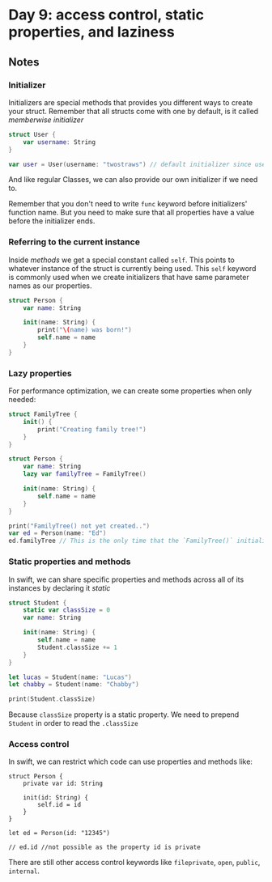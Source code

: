 # Day 9: access control, static properties, and laziness

## Notes

### Initializer

Initializers are special methods that provides you different ways to create your struct. Remember that all structs come with one by default, is it called _memberwise initializer_

```swift
struct User {
    var username: String
}

var user = User(username: "twostraws") // default initializer since username property doesn't hold any value
```

And like regular Classes, we can also provide our own initializer if we need to.

Remember that you don't need to write `func` keyword before initializers' function name. But you need to make sure that all properties have a value before the initializer ends.

### Referring to the current instance

Inside _methods_ we get a special constant called `self`. This points to whatever instance of the struct is currently being used. This `self` keyword is commonly used when we create initializers that have same parameter names as our properties.

```swift
struct Person {
    var name: String

    init(name: String) {
        print("\(name) was born!")
        self.name = name
    }
}
```

### Lazy properties

For performance optimization, we can create some properties when only needed:

```swift
struct FamilyTree {
    init() {
        print("Creating family tree!")
    }
}

struct Person {
    var name: String
    lazy var familyTree = FamilyTree()

    init(name: String) {
        self.name = name
    }
}

print("FamilyTree() not yet created..")
var ed = Person(name: "Ed")
ed.familyTree // This is the only time that the `FamilyTree()` initialization happens
```

### Static properties and methods

In swift, we can share specific properties and methods across all of its instances by declaring it _static_

```swift
struct Student {
    static var classSize = 0
    var name: String

    init(name: String) {
        self.name = name
        Student.classSize += 1
    }
}

let lucas = Student(name: "Lucas")
let chabby = Student(name: "Chabby")

print(Student.classSize)
```

Because `classSize` property is a static property. We need to prepend `Student` in order to read the `.classSize`


### Access control

In swift, we can restrict which code can use properties and methods like:

```
struct Person {
    private var id: String

    init(id: String) {
        self.id = id
    }
}

let ed = Person(id: "12345")

// ed.id //not possible as the property id is private
```

There are still other access control keywords like `fileprivate`, `open`, `public`, `internal`. 